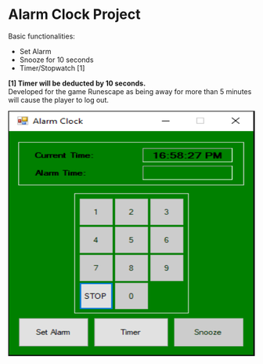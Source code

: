 # Alarm Clock Project
Basic functionalities:
- Set Alarm
- Snooze for 10 seconds
- Timer/Stopwatch [1]

**[1] Timer will be deducted by 10 seconds.** <br/>
Developed for the game Runescape as being away for more than 5 minutes will cause the player to log out.

<img src="https://github.com/LawZHRobin/Projects/raw/main/C%23/AlarmClock.PNG" width="750" height="500">
